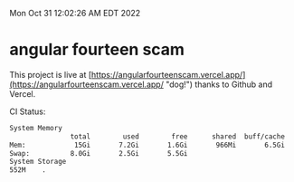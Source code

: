 Mon Oct 31 12:02:26 AM EDT 2022

# angular fourteen scam


This project is live at [https://angularfourteenscam.vercel.app/](https://angularfourteenscam.vercel.app/ "dog!") thanks to Github and Vercel.

CI Status: 

```bash
System Memory
               total        used        free      shared  buff/cache   available
Mem:            15Gi       7.2Gi       1.6Gi       966Mi       6.5Gi       6.9Gi
Swap:          8.0Gi       2.5Gi       5.5Gi
System Storage
552M	.
